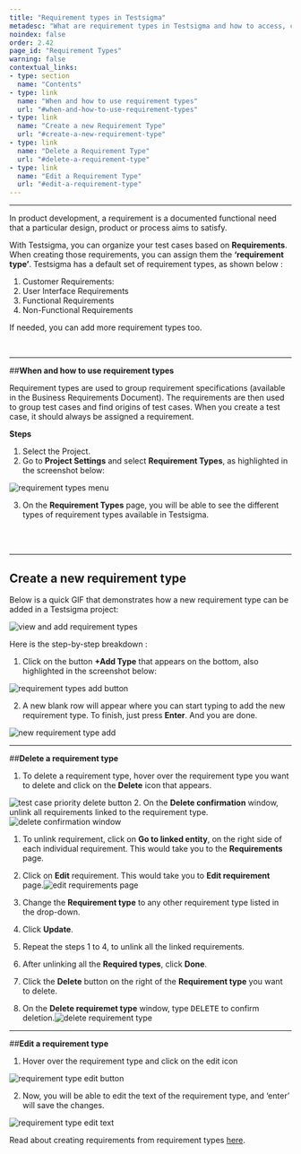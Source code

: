 ```yaml
---
title: "Requirement types in Testsigma"
metadesc: "What are requirement types in Testsigma and how to access, create, edit and delete them."
noindex: false
order: 2.42
page_id: "Requirement Types"
warning: false
contextual_links:
- type: section
  name: "Contents"
- type: link
  name: "When and how to use requirement types"
  url: "#when-and-how-to-use-requirement-types"
- type: link
  name: "Create a new Requirement Type"
  url: "#create-a-new-requirement-type"
- type: link
  name: "Delete a Requirement Type"
  url: "#delete-a-requirement-type"
- type: link
  name: "Edit a Requirement Type"
  url: "#edit-a-requirement-type"
---
```


---
In product development, a requirement is a documented functional need that a particular design, product or process aims to satisfy. 

With Testsigma, you can organize your test cases based on **Requirements**. When creating those requirements, you can assign them the **‘requirement type’**.  Testsigma has a default set of requirement types, as shown below :

1. Customer Requirements:
2. User Interface Requirements 
3. Functional Requirements
4. Non-Functional Requirements

If needed, you can add more requirement types too.

<br>

---
##**When and how to use requirement types**

Requirement types are used to group requirement specifications (available in the Business Requirements Document). The requirements are then used to group test cases and find origins of test cases. When you create a test case, it should always be assigned a requirement.

**Steps**

1. Select the Project.
2. Go to **Project Settings** and select **Requirement Types**, as highlighted in the screenshot below:

![requirement types menu](https://docs.testsigma.com/images/requirement-types/requirement-types-menu.png)

3. On the **Requirement Types** page, you will be able to see the different types of requirement types available in Testsigma.
<br>
<br>

---

## **Create a new requirement type**

Below is a quick GIF that demonstrates how a new requirement type can be added in a Testsigma project:

![view and add requirement types](https://docs.testsigma.com/images/requirement-types/view-and-add-requirement-types.gif)


Here is the step-by-step breakdown :

1. Click on the button **+Add Type** that appears on the bottom, also highlighted in the screenshot below:

![requirement types add button](https://docs.testsigma.com/images/requirement-types/requirement-types-add-button.png)


2. A new blank row will appear where you can start typing to add the new requirement type. To finish, just press **Enter**. And you are done.

![new requirement type add](https://docs.testsigma.com/images/requirement-types/new-requirement-types-add.png)


---
##**Delete a requirement type**


1. To delete a requirement type, hover over the requirement type you want to delete and click on the **Delete** icon that appears. 

  ![test case priority delete button](https://docs.testsigma.com/images/test-case-priorities/test-case-priority-delete-button.png)
2. On the **Delete confirmation** window, unlink all requirements linked to the requirement type.
![delete confirmation window](https://s3.amazonaws.com/static-docs.testsigma.com/new_images/projects/settings/requirement-types/delete_confirmation_test_requirement_new.png)

   1. To unlink requirement, click on **Go to linked entity**, on the right side of each individual requirement. This would take you to the **Requirements** page.
   2. Click on **Edit** requirement. This would take you to **Edit requirement** page.![edit requirements page](https://s3.amazonaws.com/static-docs.testsigma.com/new_images/projects/settings/requirement-types/edit_requirements_page.png)
   3. Change the **Requirement type** to any other requirement type listed in the drop-down.
   4. Click **Update**. 
   5. Repeat the steps 1 to 4, to unlink all the linked requirements.
   6. After unlinking all the **Required types**, click **Done**.

3. Click the **Delete** button on the right of the **Requirement type** you want to delete.
4.  On the **Delete requiremet type** window, type <kbd>DELETE</kbd> to confirm deletion.![delete requirement type](https://s3.amazonaws.com/static-docs.testsigma.com/new_images/projects/settings/requirement-types/delete_requirements_final_onfirmation.png)
&emsp;

---
##**Edit a requirement type**

1. Hover over the requirement type and click on the edit icon

![requirement type edit button](https://docs.testsigma.com/images/requirement-types/requirement-type-edit-button.png)


2. Now, you will be able to edit the text of the requirement type, and ‘enter’ will save the changes. 

![requirement type edit text](https://docs.testsigma.com/images/requirement-types/requirement-type-edit-text.png)


Read about creating requirements from requirement types [here](https://testsigma.com/docs/projects/requirements/).

